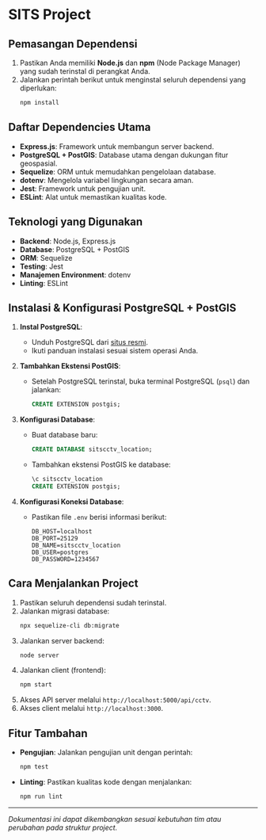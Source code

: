 # SITS Project

## Pemasangan Dependensi

1. Pastikan Anda memiliki **Node.js** dan **npm** (Node Package Manager) yang sudah terinstal di perangkat Anda.
2. Jalankan perintah berikut untuk menginstal seluruh dependensi yang diperlukan:
   ```bash
   npm install
   ```

## Daftar Dependencies Utama

- **Express.js**: Framework untuk membangun server backend.
- **PostgreSQL + PostGIS**: Database utama dengan dukungan fitur geospasial.
- **Sequelize**: ORM untuk memudahkan pengelolaan database.
- **dotenv**: Mengelola variabel lingkungan secara aman.
- **Jest**: Framework untuk pengujian unit.
- **ESLint**: Alat untuk memastikan kualitas kode.

## Teknologi yang Digunakan

- **Backend**: Node.js, Express.js
- **Database**: PostgreSQL + PostGIS
- **ORM**: Sequelize
- **Testing**: Jest
- **Manajemen Environment**: dotenv
- **Linting**: ESLint

## Instalasi & Konfigurasi PostgreSQL + PostGIS

1. **Instal PostgreSQL**:
   - Unduh PostgreSQL dari [situs resmi](https://www.postgresql.org/download/).
   - Ikuti panduan instalasi sesuai sistem operasi Anda.

2. **Tambahkan Ekstensi PostGIS**:
   - Setelah PostgreSQL terinstal, buka terminal PostgreSQL (`psql`) dan jalankan:
     ```sql
     CREATE EXTENSION postgis;
     ```

3. **Konfigurasi Database**:
   - Buat database baru:
     ```sql
     CREATE DATABASE sitscctv_location;
     ```
   - Tambahkan ekstensi PostGIS ke database:
     ```sql
     \c sitscctv_location
     CREATE EXTENSION postgis;
     ```

4. **Konfigurasi Koneksi Database**:
   - Pastikan file `.env` berisi informasi berikut:
     ```
     DB_HOST=localhost
     DB_PORT=25129
     DB_NAME=sitscctv_location
     DB_USER=postgres
     DB_PASSWORD=1234567
     ```

## Cara Menjalankan Project

1. Pastikan seluruh dependensi sudah terinstal.
2. Jalankan migrasi database:
   ```bash
   npx sequelize-cli db:migrate
   ```
3. Jalankan server backend:
   ```bash
   node server
   ```
4. Jalankan client (frontend):
   ```bash
   npm start
   ```
5. Akses API server melalui `http://localhost:5000/api/cctv`.
6. Akses client melalui `http://localhost:3000`.

## Fitur Tambahan

- **Pengujian**:
  Jalankan pengujian unit dengan perintah:
  ```bash
  npm test
  ```

- **Linting**:
  Pastikan kualitas kode dengan menjalankan:
  ```bash
  npm run lint
  ```

---

*Dokumentasi ini dapat dikembangkan sesuai kebutuhan tim atau perubahan pada struktur project.*
